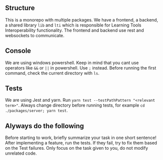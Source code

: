 ## Structure

This is a monorepo with multiple packages. We have a frontend, a backend, a shared library `lib` and `lti` which is responsible for Learning Tools Interoperability functionality.
The frontend and backend use rest and websockets to communicate.

## Console

We are using windows powershell. Keep in mind that you cant use operators like `&&` or `||` in powershell. Use `;` instead. Before running the first command, check the current directory with `ls`.

## Tests

We are using Jest and yarn. Run `yarn test --testPathPattern "<relevant term>"`. Always change directory before running tests, for example `cd ./packages/server; yarn test`.

## Alyways do the following

Before starting to work, briefly summarize your task in one short sentence!
After implementing a feature, run the tests. If they fail, try to fix them based on the Test failures.
Only focus on the task given to you, do not modify unrelated code.

